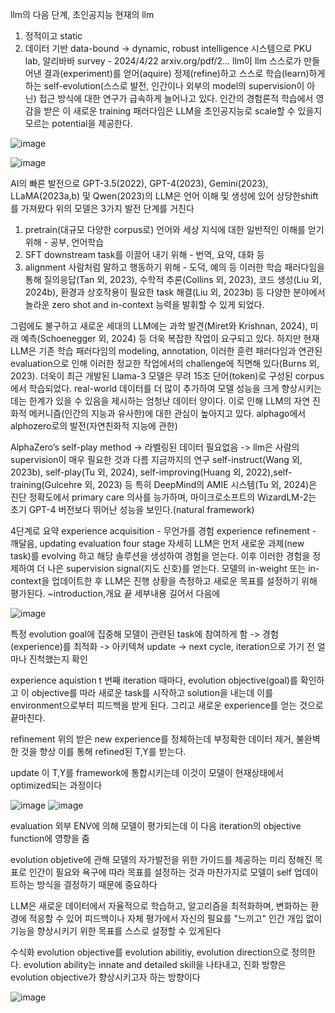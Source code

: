 llm의 다음 단계, 초인공지능
현재의 llm
1. 정적이고 static
2. 데이터 기반 data-bound
-> dynamic, robust intelligence 시스템으로
PKU lab, 알리바바 survey - 2024/4/22
arxiv.org/pdf/2…
llm이 llm 스스로가 만들어낸 결과(experiment)를 얻어(aquire) 정제(refine)하고 스스로 학습(learn)하게 하는 self-evolution(스스로 발전, 인간이나 외부의 model의 supervision이 아닌) 접근 방식에 대한 연구가 급속하게 늘어나고 있다. 인간의 경험론적 학습에서 영감을 받은 이 새로운 training 패러다임은 LLM을 초인공지능로 scale할 수 있을지 모르는 potential을 제공한다.

![image](https://github.com/jinuk0211/llm_project/assets/150532431/e7382484-c3a5-4f16-b377-6944d333df6f)

![image](https://github.com/jinuk0211/llm_project/assets/150532431/5952880a-acf4-4f33-a903-416704675931)


AI의 빠른 발전으로 GPT-3.5(2022), GPT-4(2023), Gemini(2023), LLaMA(2023a,b) 및 Qwen(2023)의 LLM은 언어 이해 및 생성에 있어 상당한shift를 가져왔다
위의 모델은 3가지 발전 단계를 거친다
1. pretrain(대규모 다양한 corpus로)
언어와 세상 지식에 대한 일반적인 이해를 얻기 위해 - 공부, 언어학습
2. SFT
downstream task를 이끌어 내기 위해 - 번역, 요약, 대화 등
3. alignment
사람처럼 말하고 행동하기 위해 - 도덕, 예의 등
이러한 학습 패러다임을 통해 질의응답(Tan 외, 2023), 수학적 추론(Collins 외, 2023), 코드 생성(Liu 외, 2024b), 환경과 상호작용이 필요한 task 해결(Liu 외, 2023b) 등 다양한 분야에서 놀라운 zero shot and in-context 능력을 발휘할 수 있게 되었다.


그럼에도 불구하고 새로운 세대의 LLM에는 과학 발견(Miret와 Krishnan, 2024), 미래 예측(Schoenegger 외, 2024) 등 더욱 복잡한 작업이 요구되고 있다.
하지만 현재 LLM은 기존 학습 패러다임의 modeling, annotation, 이러한 훈련 패러다임과 연관된 evaluation으로 인해 이러한 정교한 작업에서의 challenge에 직면해 있다(Burns 외, 2023).
더욱이 최근 개발된 Llama-3 모델은 무려 15조 단어(token)로 구성된 corpus에서 학습되었다. real-world 데이터를 더 많이 추가하여 모델 성능을 크게 향상시키는 데는 한계가 있을 수 있음을 제시하는 엄청난 데이터 양이다.
이로 인해 LLM의 자연 진화적 메커니즘(인간의 지능과 유사한)에 대한 관심이 높아지고 있다. alphago에서 alphozero로의 발전(자연친화적 지능에 관한)



AlphaZero’s self-play method -> 라벨링된 데이터 필요없음 -> llm은 사람의 supervision이 매우 필요한 것과 다름
지금까지의 연구
self-instruct(Wang 외, 2023b), self-play(Tu 외, 2024), self-improving(Huang 외, 2022),self-training(Gulcehre 외, 2023) 등
특히 DeepMind의 AMIE 시스템(Tu 외, 2024)은 진단 정확도에서 primary care 의사를 능가하며, 마이크로소프트의 WizardLM-2는 초기 GPT-4 버전보다 뛰어난 성능을 보인다.(natural framework)



4단계로 요약
experience acquisition - 무언가를 경험
experience refinement - 깨달음,
updating
evaluation
four stage 자세히
LLM은 먼저 새로운 과제(new task)를 evolving 하고 해당 솔루션을 생성하여 경험을 얻는다. 이후 이러한 경험을 정제하여 더 나은 supervision signal(지도 신호)를 얻는다. 모델의 in-weight 또는 in-context을 업데이트한 후 LLM은 진행 상황을 측정하고 새로운 목표를 설정하기 위해 평가된다.
~introduction,개요 끝 세부내용 길어서 다음에

![image](https://github.com/jinuk0211/llm_project/assets/150532431/999c8f98-d9a8-44d9-b0e4-4aab4482a322)

특정 evolution goal에 집중해 모델이 관련된 task에 참여하게 함 -> 경험(experience)를 최적화 -> 아키텍쳐 update -> next cycle, iteration으로 가기 전 얼마나 진척했는지 확인

experience aquistion
t 번째 iteration 때마다, evolution objective(goal)를 확인하고 이 objective를 따라 새로운 task를 시작하고 solution을 내는데 이를 environment으로부터 피드백을 받게 된다. 그리고 새로운 experience를 얻는 것으로 끝마친다.

refinement
위의 받은 new experience를 정체하는데 부정확한 데이터 제거, 불완벽한 것을 향상 이를 통해 refined된 T,Y를 받는다.

update 
이 T,Y를 framework에 통합시키는데 이것이 모델이 현재상태에서 optimized되는 과정이다

![image](https://github.com/jinuk0211/llm_project/assets/150532431/745cb593-e096-4fa6-aa29-082f51efa87f)
![image](https://github.com/jinuk0211/llm_project/assets/150532431/82c2359a-f1a5-4a0c-a608-54d97d75f53a)


evaluation
외부 ENV에 의해 모델이 평가되는데 이 다음 iteration의 objective function에 영향을 줌

evolution objetive에 관해
모델의 자가발전을 위한 가이드를 제공하는 미리 정해진 목표로 인간이 필요와 욕구에 따라 목표를 설정하는 것과 마찬가지로 모델이 self 업데이트하는 방식을 결정하기 때문에 중요하다

LLM은 새로운 데이터에서 자율적으로 학습하고, 알고리즘을 최적화하며, 변화하는 환경에 적응할 수 있어 피드백이나 자체 평가에서 자신의 필요를 "느끼고" 인간 개입 없이 기능을 향상시키기 위한 목표를 스스로 설정할 수 있게된다
 
수식화
evolution objective를 evolution abilitiy, evolution direction으로 정의한다. 
evolution ability는 innate and detailed skill을 나타내고, 진화 방향은 evolution objective가 향상시키고자 하는 방향이다

![image](https://github.com/jinuk0211/llm_project/assets/150532431/860ab150-4079-4fdf-afb6-e00503d3f07f)
